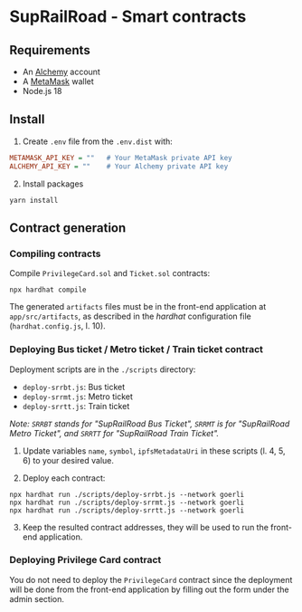 # SupRailRoad - Smart contracts

## Requirements
- An [Alchemy](https://www.alchemy.com) account
- A [MetaMask](https://metamask.io) wallet
- Node.js 18

## Install

1. Create `.env` file from the `.env.dist` with:
```ini
METAMASK_API_KEY = ""   # Your MetaMask private API key
ALCHEMY_API_KEY = ""    # Your Alchemy private API key
```

2. Install packages
```
yarn install
```

## Contract generation

### Compiling contracts 
Compile `PrivilegeCard.sol` and `Ticket.sol` contracts:
```
npx hardhat compile
```
The generated `artifacts` files must be in the front-end application at `app/src/artifacts`, as described in the *hardhat* configuration file (`hardhat.config.js`, l. 10).

### Deploying Bus ticket / Metro ticket / Train ticket contract
Deployment scripts are in the `./scripts` directory:
- `deploy-srrbt.js`: Bus ticket
- `deploy-srrmt.js`: Metro ticket
- `deploy-srrtt.js`: Train ticket

*Note: `SRRBT` stands for "SupRailRoad Bus Ticket", `SRRMT` is for "SupRailRoad Metro Ticket", and `SRRTT` for "SupRailRoad Train Ticket".*

1. Update variables `name`, `symbol`, `ipfsMetadataUri` in these scripts (l. 4, 5, 6) to your desired value.

2. Deploy each contract:
```
npx hardhat run ./scripts/deploy-srrbt.js --network goerli
npx hardhat run ./scripts/deploy-srrmt.js --network goerli
npx hardhat run ./scripts/deploy-srrtt.js --network goerli
```

3. Keep the resulted contract addresses, they will be used to run the front-end application.

### Deploying Privilege Card contract
You do not need to deploy the `PrivilegeCard` contract since the deployment will be done from the front-end application by filling out the form under the admin section.
